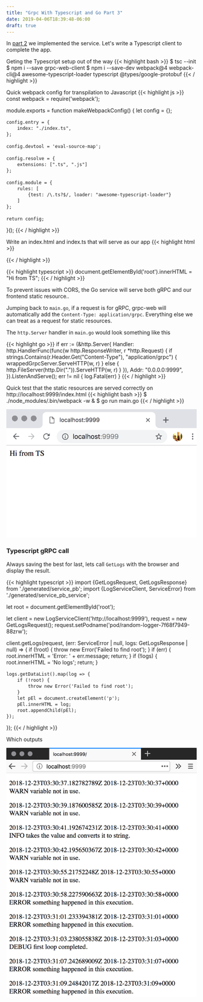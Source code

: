 ```yaml
---
title: "Grpc With Typescript and Go Part 3"
date: 2019-04-06T18:39:48-06:00
draft: true
---
```


In [part 2](/tutorials/grpc-with-typescript-and-go-part-2) we implemented the service. Let's write a Typescript client to complete the app.

Geting the Typescript setup out of the way
{{< highlight bash >}}
$ tsc --init
$ npm i --save grpc-web-client
$ npm i --save-dev webpack@4 webpack-cli@4 awesome-typescript-loader typescript @types/google-protobuf
{{< / highlight >}}

Quick webpack config for transpilation to Javascript
{{< highlight js >}}
const webpack = require('webpack');

module.exports = function makeWebpackConfig() {
    let config = {};

    config.entry = {
        index: "./index.ts",
    };

    config.devtool = 'eval-source-map';

    config.resolve = {
        extensions: [".ts", ".js"]
    };

    config.module = {
        rules: [
            {test: /\.ts?$/, loader: "awesome-typescript-loader"}
        ]
    };

    return config;
}();
{{< / highlight >}}

Write an index.html and index.ts that will serve as our app
{{< highlight html >}}
<div id="root"></div>
<script src="dist/index.js"></script>
{{< / highlight >}}

{{< highlight typescript >}}
document.getElementById('root').innerHTML = "Hi from TS";
{{< / highlight >}}

To prevent issues with CORS, the Go service will serve both gRPC and our frontend static resource..

Jumping back to `main.go`, if a request is for gRPC, grpc-web will automatically add the `Content-Type: application/grpc`. Everything else we can treat as a request for static resources.

The `http.Server` handler in `main.go` would look something like this

{{< highlight go >}}
if err := (&http.Server{
    Handler: http.HandlerFunc(func(w http.ResponseWriter, r *http.Request) {
        if strings.Contains(r.Header.Get("Content-Type"), "application/grpc") {
            wrappedGrpcServer.ServeHTTP(w, r)
        } else {
            http.FileServer(http.Dir(".")).ServeHTTP(w, r)
        }
    }),
    Addr:    "0.0.0.0:9999",
}).ListenAndServe(); err != nil {
    log.Fatal(err)
}
{{< / highlight >}}

Quick test that the static resources are served correctly on http://localhost:9999/index.html
{{< highlight bash >}}
$ ./node_modules/.bin/webpack -w &
$ go run main.go
{{< / highlight >}}

![hi from ts](/images/gwtagp3-0.png)

### Typescript gRPC call

Always saving the best for last, lets call `GetLogs` with the browser and display the result.

{{< highlight typescript >}}
import {GetLogsRequest, GetLogsResponse} from './generated/service_pb';
import {LogServiceClient, ServiceError} from './generated/service_pb_service';

let root = document.getElementById('root');

let client = new LogServiceClient('http://localhost:9999'),
    request = new GetLogsRequest();
request.setPodname('pod/random-logger-7f68f7949-88zrw');

client.getLogs(request, (err: ServiceError | null, logs: GetLogsResponse | null) => {
    if (!root) {
        throw new Error('Failed to find root');
    }
    if (err) {
        root.innerHTML = 'Error: ' + err.message;
        return;
    }
    if (!logs) {
        root.innerHTML = 'No logs';
        return;
    }

    logs.getDataList().map(log => {
        if (!root) {
            throw new Error('Failed to find root');
        }
        let pEl = document.createElement('p');
        pEl.innerHTML = log;
        root.appendChild(pEl);
    });
});
{{< / highlight >}}

Which outputs

![hi from logs](/images/gwtagp3-1.png)
